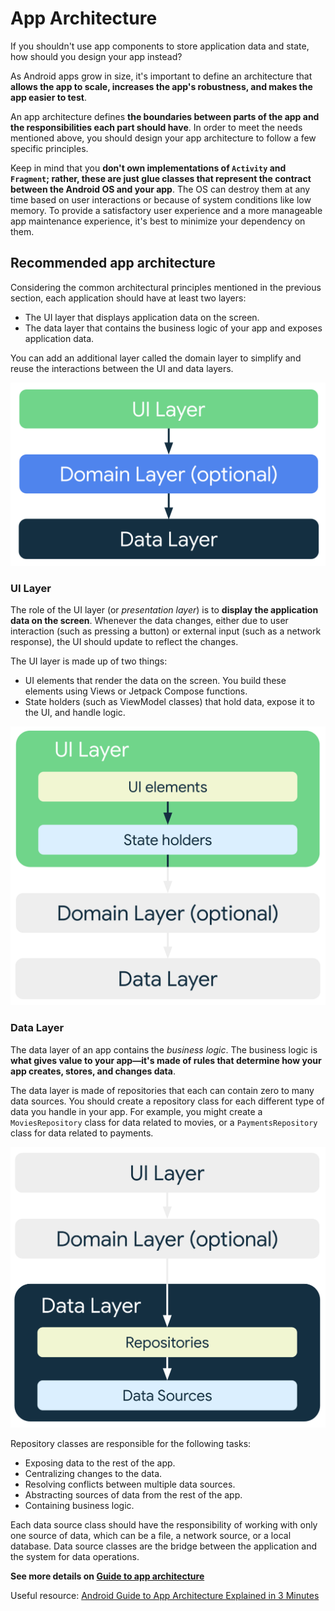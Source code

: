# App Architecture
If you shouldn't use app components to store application data and state, how should you design your 
app instead?

As Android apps grow in size, it's important to define an architecture that **allows the app to scale, 
increases the app's robustness, and makes the app easier to test**.

An app architecture defines **the boundaries between parts of the app and the responsibilities each 
part should have**. In order to meet the needs mentioned above, you should design your app 
architecture to follow a few specific principles.

Keep in mind that you **don't own implementations of `Activity` and `Fragment`; rather, 
these are just glue classes that represent the contract between the Android OS and your app**. 
The OS can destroy them at any time based on user interactions or because of system conditions 
like low memory. To provide a satisfactory user experience and a more manageable app maintenance 
experience, it's best to minimize your dependency on them.

## Recommended app architecture
Considering the common architectural principles mentioned in the previous section, each application 
should have at least two layers:

* The UI layer that displays application data on the screen.
* The data layer that contains the business logic of your app and exposes application data.

You can add an additional layer called the domain layer to simplify and reuse the 
interactions between the UI and data layers.

![typical_app_arch_diagram](res/diagram_typical_app_arch.png)

### UI Layer
The role of the UI layer (or _presentation layer_) is to **display the application data on the screen**. 
Whenever the data changes, either due to user interaction (such as pressing a button) or external 
input (such as a network response), the UI should update to reflect the changes.

The UI layer is made up of two things:

* UI elements that render the data on the screen. You build these elements using Views or Jetpack 
  Compose functions.
* State holders (such as ViewModel classes) that hold data, expose it to the UI, and handle logic.

![typical_app_arch_diagram_ui](res/diagram_typical_app_arch_ui.png)

### Data Layer
The data layer of an app contains the _business logic_. The business logic is **what gives value to your 
app—it's made of rules that determine how your app creates, stores, and changes data**.

The data layer is made of repositories that each can contain zero to many data sources. You should 
create a repository class for each different type of data you handle in your app. For example, you 
might create a `MoviesRepository` class for data related to movies, or a `PaymentsRepository` class for 
data related to payments.

![typical_app_arch_diagram_ui](res/diagram_typical_app_arch_data.png)

Repository classes are responsible for the following tasks:

* Exposing data to the rest of the app.
* Centralizing changes to the data.
* Resolving conflicts between multiple data sources.
* Abstracting sources of data from the rest of the app.
* Containing business logic.

Each data source class should have the responsibility of working with only one source of data, 
which can be a file, a network source, or a local database. Data source classes are the bridge 
between the application and the system for data operations.

**See more details on [Guide to app architecture](https://developer.android.com/topic/architecture)**

Useful resource: [Android Guide to App Architecture Explained in 3 Minutes](https://youtu.be/4L3-DW-z7iI)